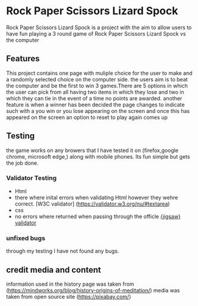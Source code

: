 # Rock Paper Scissors Lizard Spock

Rock Paper Scissors Lizard Spock is a project with the aim to allow users to have fun playing a 3 round game of Rock Paper Scissors Lizard Spock vs the computer

## Features


This project contains one page with muliple choice for the user to make and a randomly selected choice on the computer side. the users aim is to beat the computer and be the first to win 3 games.There are 5 options in which the user can pick from all having two items in which they lose and two in which they can tie in the event of a time no points are awarded. another feature is when a winner has been decided the page changes to indicate such with a you win or you lose appearing on the screen and once this has appeared on the screen an option to reset to play again comes up



## Testing
the game works on any browers that I have tested it on (firefox,google chrome, microsoft edge,) along with mobile phones. Its fun simple but gets the job done.

### Validator Testing

- Html
- there where inital errors when validating Html however they wehre correct. [W3C validator] (<https://validator.w3.org/nu/#textarea>)
- css
- no errors where returned when passing through the officle [{jigsaw} validator](https://jigsaw.w3.org/css-validator/validator#css)

### unfixed bugs

through my testing I have not found any bugs. 

## credit media and content

information used in the history page was taken from (<https://mindworks.org/blog/history-origins-of-meditation/>)
media was taken from open source site (<https://pixabay.com/>)
